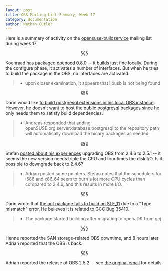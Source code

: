 ```yaml
---
layout: post
title: OBS Mailing List Summary, Week 17
category: documentation
author: Nathan Cutler
---
```


Here is a summary of activity on the
[opensuse-buildservice](http://lists.opensuse.org/opensuse-buildservice/)
mailing list during week 17:

<p align="center">§§§</p>

Koenraad <a
href="http://lists.opensuse.org/opensuse-buildservice/2014-04/msg00052.html">has
packaged openocd 0.8.0</a> -- it builds just fine locally. During the configure
phase, it activates a number of interfaces. But when he tries to build the
package in the OBS, no interfaces are activated.
> * upon closer examination, it appears that libusb is not being found

<p align="center">§§§</p>

Darin would like <a
href="http://lists.opensuse.org/opensuse-buildservice/2014-04/msg00058.html">to
build postgresql extensions in his local OBS instance</a>. However, he
doesn't want to host the public postgresql packages since he only needs
them to satisfy build dependencies.
> * Andreas responded that adding openSUSE.org:server:database:postgresql
> to the repository path will automatically download the binary packages as
> needed.

<p align="center">§§§</p>

Stefan <a
href="http://lists.opensuse.org/opensuse-buildservice/2014-04/msg00062.html">posted
about his experiences</a> upgrading OBS from 2.4.6 to 2.5.1 -- it seems the
new version needs triple the CPU and four times the disk I/O. Is it
possible to downgrade back to 2.4.6?
> * Adrian posted some pointers. Stefan notes that the schedulers for i586
> and x86_64 seem to burn a lot more CPU cycles than compared to 2.4.6, and
> this results in more I/O.

<p align="center">§§§</p>

Darin wrote that <a
href="http://lists.opensuse.org/opensuse-buildservice/2014-04/msg00066.html">the
ant package fails to build on SLE_11</a> due to a "Type mismatch" error. He
believes it is related to GCC Bug 35410.
> * The package started building after migrating to openJDK from gcj

<p align="center">§§§</p>

Henne reported the SAN storage-related OBS downtime, and 8 hours later
Adrian reported that the OBS is back.

<p align="center">§§§</p>

Adrian reported the release of OBS 2.5.2 -- see <a
href="http://lists.opensuse.org/opensuse-buildservice/2014-04/msg00080.html">the
original email</a> for details.

